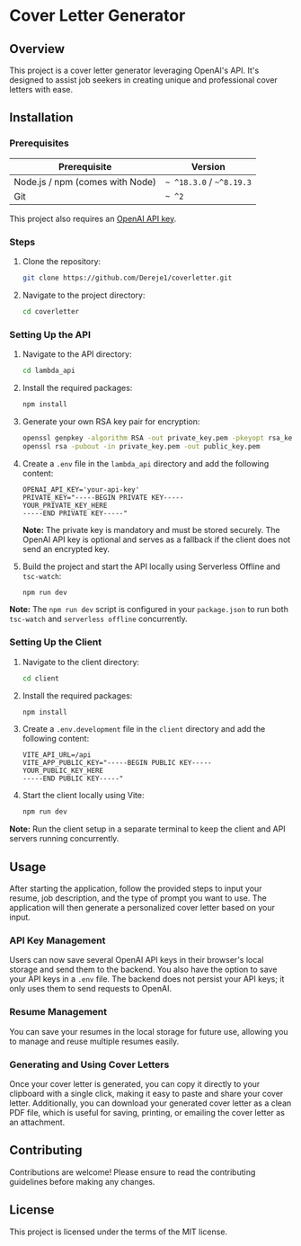 # Cover Letter Generator

## Overview
This project is a cover letter generator leveraging OpenAI's API. It's designed to assist job seekers in creating unique and professional cover letters with ease.

## Installation

### Prerequisites
| Prerequisite                                | Version |
| ------------------------------------------- | ------- |
| Node.js / npm (comes with Node)             | `~ ^18.3.0` / `~^8.19.3` |
| Git                                         | `~ ^2` |

This project also requires an [OpenAI API key](https://platform.openai.com/docs/quickstart/step-2-setup-your-api-key).

### Steps
1. Clone the repository: 
   ```bash
   git clone https://github.com/Dereje1/coverletter.git
   ```
2. Navigate to the project directory: 
   ```bash
   cd coverletter
   ```

### Setting Up the API
1. Navigate to the API directory: 
   ```bash
   cd lambda_api
   ```
2. Install the required packages: 
   ```bash
   npm install
   ```
3. Generate your own RSA key pair for encryption:
   ```bash
   openssl genpkey -algorithm RSA -out private_key.pem -pkeyopt rsa_keygen_bits:2048
   openssl rsa -pubout -in private_key.pem -out public_key.pem
   ```
4. Create a `.env` file in the `lambda_api` directory and add the following content:
   ```env
   OPENAI_API_KEY='your-api-key'
   PRIVATE_KEY="-----BEGIN PRIVATE KEY-----
   YOUR_PRIVATE_KEY_HERE
   -----END PRIVATE KEY-----"
   ```
   **Note:** The private key is mandatory and must be stored securely. The OpenAI API key is optional and serves as a fallback if the client does not send an encrypted key.

5. Build the project and start the API locally using Serverless Offline and `tsc-watch`: 
   ```bash
   npm run dev
   ```

**Note:** The `npm run dev` script is configured in your `package.json` to run both `tsc-watch` and `serverless offline` concurrently.


### Setting Up the Client
1. Navigate to the client directory:
   ```bash
   cd client
   ```
2. Install the required packages: 
   ```bash
   npm install
   ```
3. Create a `.env.development` file in the `client` directory and add the following content:
   ```env
   VITE_API_URL=/api
   VITE_APP_PUBLIC_KEY="-----BEGIN PUBLIC KEY-----
   YOUR_PUBLIC_KEY_HERE
   -----END PUBLIC KEY-----"
   ```
4. Start the client locally using Vite:
   ```bash
   npm run dev
   ```
**Note:** Run the client setup in a separate terminal to keep the client and API servers running concurrently.

## Usage
After starting the application, follow the provided steps to input your resume, job description, and the type of prompt you want to use. The application will then generate a personalized cover letter based on your input.

### API Key Management
Users can now save several OpenAI API keys in their browser's local storage and send them to the backend. You also have the option to save your API keys in a `.env` file. The backend does not persist your API keys; it only uses them to send requests to OpenAI.

### Resume Management
You can save your resumes in the local storage for future use, allowing you to manage and reuse multiple resumes easily. 

### Generating and Using Cover Letters
Once your cover letter is generated, you can copy it directly to your clipboard with a single click, making it easy to paste and share your cover letter. Additionally, you can download your generated cover letter as a clean PDF file, which is useful for saving, printing, or emailing the cover letter as an attachment.

## Contributing
Contributions are welcome! Please ensure to read the contributing guidelines before making any changes.

## License
This project is licensed under the terms of the MIT license.
